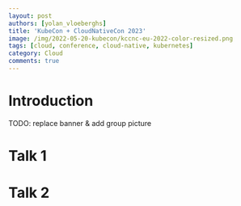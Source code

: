 ```yaml
---
layout: post
authors: [yolan_vloeberghs]
title: 'KubeCon + CloudNativeCon 2023'
image: /img/2022-05-20-kubecon/kccnc-eu-2022-color-resized.png
tags: [cloud, conference, cloud-native, kubernetes]
category: Cloud
comments: true
---
```

# Introduction
TODO: replace banner & add group picture

# Talk 1
# Talk 2

